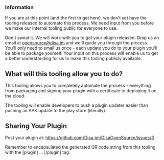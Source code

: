 ### Information

If you are at this point (and the first to get here), we don't yet have the tooling released to automate this process. We need input from you before we make our internal tooling public for everyone to use.

Don't sweat it. We will work with you to get your plugin released. Drop us an email at opensource@disa.im and we'll guide you through the process. You'll only need to email us once - each update you do to your plugin you'll be able to package yourself. Your input on this process will enable us to get a better understanding for us to make this tooling publicly available.

## What will this tooling allow you to do?

This tooling allows you to completely automate the process - everything from packaging and signing your plugin with a certificate to deploying it on the cloud.

The tooling will enable developers to push a plugin updater easier than pushing an APK update to the play store (literally).

## Sharing Your Plugin

Post your plugin at:
https://github.com/Disa-im/DisaOpenSource/issues/3

Remember to encapsulated the generated QR code string from this tooling with the [plugin] ... [/plugin] tag.